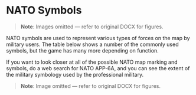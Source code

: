 # NATO Symbols

> **Note**: Images omitted — refer to original DOCX for figures.


NATO symbols are used to represent various types of forces on the map by military users\. The table below shows a number of the commonly used symbols, but the game has many more depending on function\. 

If you want to look closer at all of the possible NATO map marking and symbols, do a web search for NATO APP\-6A, and you can see the extent of the military symbology used by the professional military\.

> **Note**: Image omitted — refer to original DOCX for figures.




